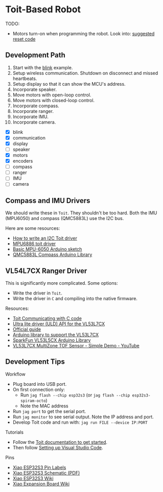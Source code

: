 # Toit-Based Robot

TODO:

- Motors turn-on when programming the robot. Look into: [suggested reset code](https://github.com/toitlang/toit/blob/f9dc258d690782be551a8ff35fe8f8ae37ad85bc/src/resources/gpio_esp32.cc#L192)

## Development Path

1. Start with the [blink](./blink) example.
2. Setup wireless communication. Shutdown on disconnect and missed heartbeats.
3. Setup display so that it can show the MCU's address.
4. Incorporate speaker.
5. Move motors with open-loop control.
6. Move motors with closed-loop control.
7. Incorporate compass.
8. Incorporate ranger.
9. Incorporate IMU.
10. Incorporate camera.

- [x] blink
- [x] communication
- [x] display
- [ ] speaker
- [x] motors
- [x] encoders
- [ ] compass
- [ ] ranger
- [ ] IMU
- [ ] camera

## Compass and IMU Drivers

We should write these in `Toit`. They shouldn't be too hard. Both the IMU (MPU6050) and compass (QMC5883L) use the I2C bus.

Here are some resources:

- [How to write an I2C Toit driver](https://docs.toit.io/peripherals/drivers/sparkfun_joystick)
- [MPU6886 toit driver](https://github.com/imliubo/mpu6886-toit)
- [Basic MPU-6050 Arduino sketch](https://github.com/kriswiner/MPU6050/tree/master)
- [QMC5883L Compass Arduino Library](https://github.com/mprograms/QMC5883LCompass)

## VL54L7CX Ranger Driver

This is significantly more complicated. Some options:

- Write the driver in `Toit`.
- Write the driver in `C` and compiling into the native firmware.

Resources:

- [Toit Communicating with C code](https://docs.toit.io/tutorials/misc/c-service)
- [Ultra lite driver (ULD) API for the VL53L7CX](https://www.st.com/en/embedded-software/stsw-img036.html)
- [Official guide](https://www.st.com/resource/en/user_manual/um3038-a-guide-to-using-the-vl53l7cx-timeofflight-multizone-ranging-sensor-with-90-fov-stmicroelectronics.pdf)
- [Arduino library to support the VL53L7CX](https://github.com/stm32duino/VL53L7CX)
- [SparkFun VL53L5CX Arduino Library](https://github.com/sparkfun/SparkFun_VL53L5CX_Arduino_Library)
- [VL53L7CX MultiZone TOF Sensor - Simple Demo - YouTube](https://www.youtube.com/watch?v=_qOaqZwT73s)

## Development Tips

Workflow

- Plug board into USB port.
- On first connection only:
  - Run `jag flash --chip esp32s3` (or `jag flash --chip esp32s3-spiram-octo`)
  - Note the MAC address
- Run `jag port` to get the serial port.
- Run `jag monitor` to see serial output. Note the IP address and port.
- Develop Toit code and run with: `jag run FILE --device IP:PORT`

Tutorials

- Follow the [Toit documentation to get started](https://docs.toit.io/getstarted/device).
- Then follow [Setting up Visual Studio Code](https://docs.toit.io/tutorials/setup/ide).

Pins

- [Xiao ESP32S3 Pin Labels](https://github.com/espressif/arduino-esp32/blob/master/variants/XIAO_ESP32S3/pins_arduino.h)
- [Xiao ESP32S3 Schematic (PDF)](https://files.seeedstudio.com/wiki/SeeedStudio-XIAO-ESP32S3/res/XIAO_ESP32S3_SCH_v1.2.pdf)
- [Xiao ESP32S3 Wiki](https://wiki.seeedstudio.com/xiao_esp32s3_getting_started/)
- [Xiao Expansion Board Wiki](https://wiki.seeedstudio.com/Seeeduino-XIAO-Expansion-Board/)
